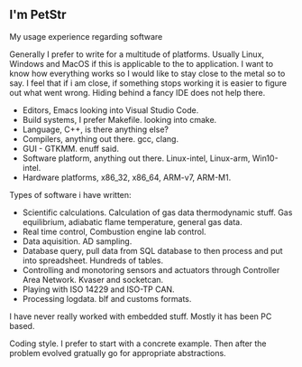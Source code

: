 ## I'm PetStr 

My usage experience regarding software

Generally I prefer to write for a multitude of platforms. Usually Linux, Windows and MacOS if this is applicable to the to application. I want to know how everything works so I would like to stay close to the metal so to say. I feel that if i am close, if something stops working it is easier to figure out what went wrong. Hiding behind a fancy IDE does not help there. 

* Editors, Emacs looking into Visual Studio Code.
* Build systems, I prefer Makefile. looking into cmake.  
* Language, C++, is there anything else?
* Compilers, anything out there. gcc, clang.
* GUI - GTKMM. enuff said.
* Software platform, anything out there. Linux-intel, Linux-arm, Win10-intel.
* Hardware platforms, x86_32, x86_64, ARM-v7, ARM-M1.

Types of software i have written:
* Scientific calculations. Calculation of gas data thermodynamic stuff. Gas equilibrium, adiabatic flame temperature, general gas data.  
* Real time control, Combustion engine lab control.
* Data aquisition. AD sampling.
* Database query, pull data from SQL database to then process and put into spreadsheet. Hundreds of tables.
* Controlling and monotoring sensors and actuators through Controller Area Network. Kvaser and socketcan.
* Playing with ISO 14229 and ISO-TP CAN. 
* Processing logdata. blf and customs formats. 

I have never really worked with embedded stuff. Mostly it has been PC based. 

Coding style. I prefer to start with a concrete example. Then after the problem evolved gratually go for appropriate abstractions. 

<!--
- 👋 Hi, I’m @PetStr
- 👀 I’m interested in life
- 🌱 I’m currently learning life
- 💞️ I’m looking to collaborate on ...
- 📫 How to reach me ...
-->
